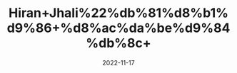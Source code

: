 ---
title: 'Hiran+Jhali%22%db%81%d8%b1%d9%86+%d8%ac%da%be%d9%84%db%8c+'
date: '2022-11-17' 
metatag: '' 
inventory: '0' 
draft: false 
# meta description 
shortDescripton: ''
description: 'Special+Items'
longdescription: ''
tags: ''
brand: ''
subCategory: ''
sellCount: '0'
featured: True
# product Price
price: '50.0'
# Product Short Description
shortDescription: ''
productID: 'F03B0D82-3C4A-ED11-996A-005056B3A416'
type: 'products'
category: 'Special+Items' 
thumnailproduct: 'https://eraconnect.blob.core.windows.net/product-images/aminsaddiquidawakhana/068a5042-2cc7-454e-9aa4-62e032e73162.webp' 
images:
  - image: 'https://eraconnect.blob.core.windows.net/product-images/aminsaddiquidawakhana/068a5042-2cc7-454e-9aa4-62e032e73162.webp'  
Variants:
---